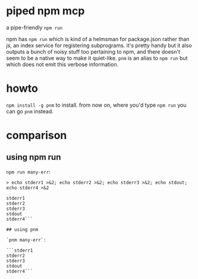 # piped npm mcp

a pipe-friendly `npm run`

npm has `npm run` which is kind of a helmsman for package.json rather than js, an index service for registering subprograms. it's pretty handy but it also outputs a bunch of noisy stuff too pertaining to npm, and there doesn't seem to be a native way to make it quiet-like. `pnm` is an alias to `npm run` but which does not emit this verbose information.

# howto

`npm install -g pnm` to install. from now on, where you'd type `npm run` you can go `pnm` instead.

# comparison

## using npm run

`npm run many-err`:

```> pnm@1.0.0 many-err /home/rektide/archive/pnm
> echo stderr1 >&2; echo stderr2 >&2; echo stderr3 >&2; echo stdout; echo stderr4 >&2

stderr1
stderr2
stderr3
stdout
stderr4```

## using pnm

`pnm many-err`:

```stderr1
stderr2
stderr3
stdout
stderr4```
